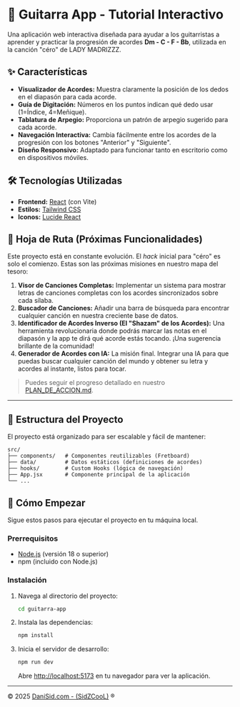 # 🎸 Guitarra App - Tutorial Interactivo

Una aplicación web interactiva diseñada para ayudar a los guitarristas a aprender y practicar la progresión de acordes **Dm - C - F - Bb**, utilizada en la canción "céro" de LADY MADRIZZZ.

## ✨ Características

-   **Visualizador de Acordes:** Muestra claramente la posición de los dedos en el diapasón para cada acorde.
-   **Guía de Digitación:** Números en los puntos indican qué dedo usar (1=Índice, 4=Meñique).
-   **Tablatura de Arpegio:** Proporciona un patrón de arpegio sugerido para cada acorde.
-   **Navegación Interactiva:** Cambia fácilmente entre los acordes de la progresión con los botones "Anterior" y "Siguiente".
-   **Diseño Responsivo:** Adaptado para funcionar tanto en escritorio como en dispositivos móviles.

## 🛠️ Tecnologías Utilizadas

-   **Frontend:** [React](https://react.dev/) (con Vite)
-   **Estilos:** [Tailwind CSS](https://tailwindcss.com/)
-   **Iconos:** [Lucide React](https://lucide.dev/)

## 🚀 Hoja de Ruta (Próximas Funcionalidades)

Este proyecto está en constante evolución. El *hack* inicial para "céro" es solo el comienzo. Estas son las próximas misiones en nuestro mapa del tesoro:

1.  **Visor de Canciones Completas:** Implementar un sistema para mostrar letras de canciones completas con los acordes sincronizados sobre cada sílaba.
2.  **Buscador de Canciones:** Añadir una barra de búsqueda para encontrar cualquier canción en nuestra creciente base de datos.
3.  **Identificador de Acordes Inverso (El "Shazam" de los Acordes):** Una herramienta revolucionaria donde podrás marcar las notas en el diapasón y la app te dirá qué acorde estás tocando. ¡Una sugerencia brillante de la comunidad!
4.  **Generador de Acordes con IA:** La misión final. Integrar una IA para que puedas buscar cualquier canción del mundo y obtener su letra y acordes al instante, listos para tocar.

> Puedes seguir el progreso detallado en nuestro [PLAN_DE_ACCION.md](./PLAN_DE_ACCION.md).

---

## 📂 Estructura del Proyecto

El proyecto está organizado para ser escalable y fácil de mantener:

```
src/
├── components/   # Componentes reutilizables (Fretboard)
├── data/         # Datos estáticos (definiciones de acordes)
├── hooks/        # Custom Hooks (lógica de navegación)
├── App.jsx       # Componente principal de la aplicación
└── ...
```

## 🚀 Cómo Empezar

Sigue estos pasos para ejecutar el proyecto en tu máquina local.

### Prerrequisitos

-   [Node.js](https://nodejs.org/) (versión 18 o superior)
-   npm (incluido con Node.js)

### Instalación

1.  Navega al directorio del proyecto:
    ```bash
    cd guitarra-app
    ```
2.  Instala las dependencias:
    ```bash
    npm install
    ```
3.  Inicia el servidor de desarrollo:
    ```bash
    npm run dev
    ```
    Abre [http://localhost:5173](http://localhost:5173) en tu navegador para ver la aplicación.

---

© 2025 [DaniSid.com - (SidZCooL)](https://danisid.com) ®